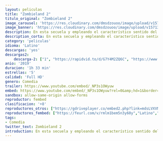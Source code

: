 ```yaml
---
layout: peliculas
title: "Zombieland 2"
titulo_original: "Zombieland 2"
image_carousel: 'https://res.cloudinary.com/dmsdzouoo/image/upload/v1571334673/zombieland-2-min_mbzcal.jpg'
image_banner: 'https://res.cloudinary.com/dmsdzouoo/image/upload/v1571334660/zombieland-2_1_-min_qgkgu2.jpg'
description: En esta secuela y empleando el característico sentido del humor del que hizo gala “Zombieland”, el grupo de protagonistas tendrá que viajar desde la Casa Blanca hasta el corazón de los Estados Unidos, sobreviviendo a nuevas clases de muertos vivientes que han evolucionado desde lo sucedido hace algunos años, así como a algunos supervivientes humanos rezagados. Pero, por encima de todo, tendrán que tratar de soportar los inconvenientes de convivir entre ellos.
description_corta: En esta secuela y empleando el característico sentido del humor del que hizo gala “Zombieland”, el grupo de protagonistas tendrá que viajar desde la Casa Blanca hasta el corazón de los Estados Unidos, sobreviviendo a nuevas clases de muertos vivientes que...
category: 'peliculas'
idioma: 'Latino'
descargas: 'yes'
descargas2:
    descarga-2: ["1", "https://rapidvid.to/d/G7Y4M2ZQ6C", "https://www.google.com/s2/favicons?domain=www.rapidvideo.com","RapidVideo","https://res.cloudinary.com/imbriitneysam/image/upload/v1541473684/mexico.png", "Subtitulado", "TS-Screener"]
anio: '2019'
duracion: '1h 33 min'
estrellas: '5'
calidad: 'Full HD'
genero: Comedia
trailer: https://www.youtube.com/embed/_NP3s1OWyuw
embed: https://www.youtube.com/embed/_NP3s1OWyuw?rel=0&amp;hd=1&border=0&wmode=opaque&enablejsapi=1&modestbranding=1&controls=1&showinfo=1
sandbox: allow-same-origin allow-forms
reproductor: fembed
clasificacion: '+8'
reproductores_otros: ["https://gdriveplayer.co/embed2.php?link=mdsLVXVNawi3vs8%252B4sl5RwdtJJLWFbLPEunORU6JLP20vqJLY%252BRIVBpcLvtqwmpvsYp7%252BEYxnQDJXXRb2S8IkMQIOKeAs2GV8iSE3wsX1IyNklkuxs4owtWnKT4jpltrvADD4ixSO7GUqeYItdg%252F%252F5YhyzDfTE8Y8PC7IalY75SbUNIWowP3%252B091%252BmFf2gnO%252FSyQXIxaiaBfyGrkvnrc9F","Latino","https://gdriveplayer.io/embed2.php?link=sJUcfr9M3OE3XMj5dw1OawDGAI0kImbkN6sxYiZWSKUICbHlxfrKIE5Kh5zYZxG9LMmzQt3wzssJHiLalUYiEOuGpLQKOQFp739h%252B1yK%252BcirvWoif9bZ4KpOgaTwLLvjHWhqR%252B7srOhHaxZPI9jcLGgtwtYfH8d%252Fd3%252B6WoijsoEkGoxrc6JR5u4aEq6KMqGP6ypstt7WcE3Oa3dBCqsl4f","Latino","https://gdriveplayer.io/embed2.php?link=j00XyJ%252Bkb7vebaOMKIpnmQkN7Qx%252FaCfEX8btoivd99gGIDTQ4HHUzrB2k4qgH%252FNDgDHFrmIX0SpnFT2L4E8XeyuZBRDF3qUyLRnGlc7kkyxHqVV%252Fk0wXsPZioMyH%252Fz3OatyDoe2MCfJn6bSqZBMwqhC6eTYf2emhQrlbrIRmXWooBehUKXPgJKB7lOP%252F6QSFIoz4jmN%252BoHgWXGVlp8jojs","Latino","https://api.cuevana3.io/stream/index.php?file=ek5lbm9xYWNrS0xYMTZLa2xNbkdvY3ZTb3BtZng4TGp6ZFpobGFMUGtOelcwcUZmbWRIVzRkakVuS0JnbEplcG1KUnNZSlRTMGViVTBxZGdsdEhPb3NXWG5tZWRzc3ZkbEwycVg2YlcwT1hGeXBoZ29OS1Y","Latino","https://player.premiumstream.live/player.php?id=MTAy&sub=https://streamango.poseidonhd.cc/subs1/Zombieland.Double.Tap.2019.Forzados.srt","Latino","https://uqload.com/embed-jbwlqvfweaiw.html","Latino"]
reproductores_fembed: ["https://feurl.com/v/rmlm1bem5n3y60y","Latino","https://feurl.com/v/05x8nald-pz1j12","Latino"]
tags:
- Comedia
twitter_text: Zombieland 2
introduction: En esta secuela y empleando el característico sentido del humor del que hizo gala “Zombieland”, el grupo de protagonistas tendrá que viajar desde la Casa Blanca hasta el corazón de los Estados Unidos, sobreviviendo a nuevas clases de muertos vivientes que...
---
```













